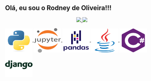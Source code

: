 ## Olá, eu sou o Rodney de Oliveira!!!
   
<div align="center">
  <a href="https://www.linkedin.com/in/rodney-lucas-vieira-de-oliveira-/">
  <img height="180em" src="https://github-readme-stats.vercel.app/api?username=rodneydeoliveira&show_icons=true&theme=dracula&include_all_commits=true&count_private=true"/>
  <img height="180em" src="https://github-readme-stats.vercel.app/api/top-langs/?username=rodneydeoliveira&layout=compact&langs_count=7&theme=dracula"/>
</div>

<div style = "display: inline_block"><br>
   <img align="center" alt="Rod-Py" height="80" width="90" src="https://github.com/devicons/devicon/blob/master/icons/python/python-original.svg"</img>
   <img align="center" alt="Rod-Jp" height="80" width="90" src="https://github.com/devicons/devicon/blob/master/icons/jupyter/jupyter-original-wordmark.svg"</img>
   <img align="center" alt="Rod-Pd" height="80" width="90" src="https://github.com/devicons/devicon/blob/master/icons/pandas/pandas-original-wordmark.svg"</img>
   <img align="center" alt="Rod-Jv" height="80" width="90" src="https://github.com/devicons/devicon/blob/master/icons/java/java-original.svg"</img>
   <img align="center" alt="Rod-C-sh" height="80" width="90" src="https://github.com/devicons/devicon/blob/master/icons/csharp/csharp-plain.svg"</img>
   <img align="center" alt="Rod-Dj" height="80" width="90" src="https://github.com/devicons/devicon/blob/master/icons/django/django-plain-wordmark.svg"</img>

   </div>
